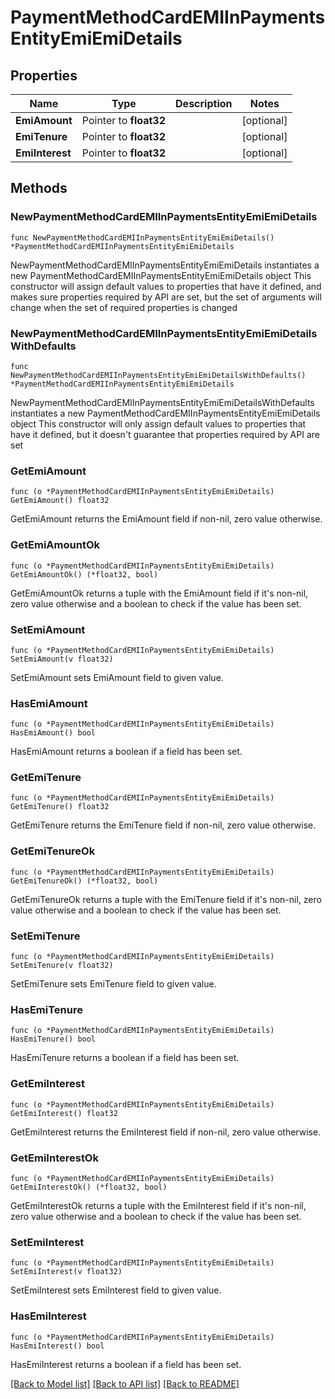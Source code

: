 # PaymentMethodCardEMIInPaymentsEntityEmiEmiDetails

## Properties

Name | Type | Description | Notes
------------ | ------------- | ------------- | -------------
**EmiAmount** | Pointer to **float32** |  | [optional] 
**EmiTenure** | Pointer to **float32** |  | [optional] 
**EmiInterest** | Pointer to **float32** |  | [optional] 

## Methods

### NewPaymentMethodCardEMIInPaymentsEntityEmiEmiDetails

`func NewPaymentMethodCardEMIInPaymentsEntityEmiEmiDetails() *PaymentMethodCardEMIInPaymentsEntityEmiEmiDetails`

NewPaymentMethodCardEMIInPaymentsEntityEmiEmiDetails instantiates a new PaymentMethodCardEMIInPaymentsEntityEmiEmiDetails object
This constructor will assign default values to properties that have it defined,
and makes sure properties required by API are set, but the set of arguments
will change when the set of required properties is changed

### NewPaymentMethodCardEMIInPaymentsEntityEmiEmiDetailsWithDefaults

`func NewPaymentMethodCardEMIInPaymentsEntityEmiEmiDetailsWithDefaults() *PaymentMethodCardEMIInPaymentsEntityEmiEmiDetails`

NewPaymentMethodCardEMIInPaymentsEntityEmiEmiDetailsWithDefaults instantiates a new PaymentMethodCardEMIInPaymentsEntityEmiEmiDetails object
This constructor will only assign default values to properties that have it defined,
but it doesn't guarantee that properties required by API are set

### GetEmiAmount

`func (o *PaymentMethodCardEMIInPaymentsEntityEmiEmiDetails) GetEmiAmount() float32`

GetEmiAmount returns the EmiAmount field if non-nil, zero value otherwise.

### GetEmiAmountOk

`func (o *PaymentMethodCardEMIInPaymentsEntityEmiEmiDetails) GetEmiAmountOk() (*float32, bool)`

GetEmiAmountOk returns a tuple with the EmiAmount field if it's non-nil, zero value otherwise
and a boolean to check if the value has been set.

### SetEmiAmount

`func (o *PaymentMethodCardEMIInPaymentsEntityEmiEmiDetails) SetEmiAmount(v float32)`

SetEmiAmount sets EmiAmount field to given value.

### HasEmiAmount

`func (o *PaymentMethodCardEMIInPaymentsEntityEmiEmiDetails) HasEmiAmount() bool`

HasEmiAmount returns a boolean if a field has been set.

### GetEmiTenure

`func (o *PaymentMethodCardEMIInPaymentsEntityEmiEmiDetails) GetEmiTenure() float32`

GetEmiTenure returns the EmiTenure field if non-nil, zero value otherwise.

### GetEmiTenureOk

`func (o *PaymentMethodCardEMIInPaymentsEntityEmiEmiDetails) GetEmiTenureOk() (*float32, bool)`

GetEmiTenureOk returns a tuple with the EmiTenure field if it's non-nil, zero value otherwise
and a boolean to check if the value has been set.

### SetEmiTenure

`func (o *PaymentMethodCardEMIInPaymentsEntityEmiEmiDetails) SetEmiTenure(v float32)`

SetEmiTenure sets EmiTenure field to given value.

### HasEmiTenure

`func (o *PaymentMethodCardEMIInPaymentsEntityEmiEmiDetails) HasEmiTenure() bool`

HasEmiTenure returns a boolean if a field has been set.

### GetEmiInterest

`func (o *PaymentMethodCardEMIInPaymentsEntityEmiEmiDetails) GetEmiInterest() float32`

GetEmiInterest returns the EmiInterest field if non-nil, zero value otherwise.

### GetEmiInterestOk

`func (o *PaymentMethodCardEMIInPaymentsEntityEmiEmiDetails) GetEmiInterestOk() (*float32, bool)`

GetEmiInterestOk returns a tuple with the EmiInterest field if it's non-nil, zero value otherwise
and a boolean to check if the value has been set.

### SetEmiInterest

`func (o *PaymentMethodCardEMIInPaymentsEntityEmiEmiDetails) SetEmiInterest(v float32)`

SetEmiInterest sets EmiInterest field to given value.

### HasEmiInterest

`func (o *PaymentMethodCardEMIInPaymentsEntityEmiEmiDetails) HasEmiInterest() bool`

HasEmiInterest returns a boolean if a field has been set.


[[Back to Model list]](../README.md#documentation-for-models) [[Back to API list]](../README.md#documentation-for-api-endpoints) [[Back to README]](../README.md)


